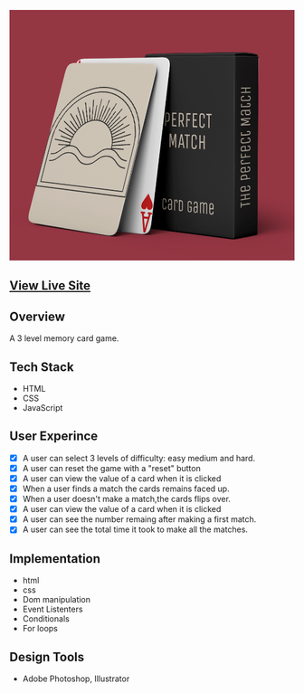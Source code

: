 

![Perfect Match memory card game](perfectmatchcover.png?raw=true)



## [View Live Site](https://perfect-match-card-game.vercel.app/)


## **Overview**
A 3 level memory card game.

## **Tech Stack**
 * HTML
 * CSS
 * JavaScript

## **User Experince**
 - [x] A user can select 3 levels of difficulty: easy medium and hard.
 - [x] A user can reset the game with a "reset" button 
 - [x] A user can view the value of a card when it is clicked
 - [x] When a user finds a match the cards remains faced up.
 - [x] When a user doesn't make a match,the cards flips over.
 - [x] A user can view the value of a card when it is clicked
 - [x] A user can see the number remaing after making a first match.
 - [x] A user can see the total time it took to make all the matches.

## **Implementation**
* html
* css 
* Dom manipulation
* Event Listenters
* Conditionals
* For loops




## **Design Tools**
* Adobe Photoshop, Illustrator 
